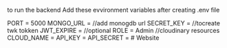 to run the backend Add these evvironment variables after creating .env file

PORT = 5000
MONGO_URL = //add monogdb url
SECRET_KEY =   //tocreate twk tokken
JWT_EXPIRE =  //optional
ROLE =  Admin
//cloudinary resources
CLOUD_NAME = 
API_KEY = 
API_SECRET = 
#   W e b s i t e  
 